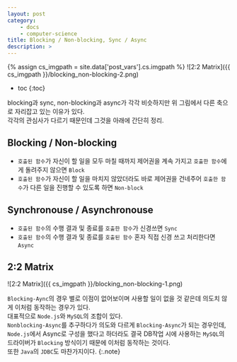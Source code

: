 ```yaml
---
layout: post
category:
    - docs
    - computer-science
title: Blocking / Non-blocking, Sync / Async
description: >
---
```

<!-- blank -->
{% assign cs_imgpath = site.data['post_vars'].cs.imgpath %}
![2:2 Matrix]({{ cs_imgpath }}/blocking_non-blocking-2.png)

* toc
{:toc}

blocking과 sync, non-blocking과 async가 각각 비슷하지만 위 그림에서 다른 축으로 자리잡고 있는 이유가 있다.  
각각의 관심사가 다르기 때문인데 그것을 아래에 간단히 정리.

## Blocking / Non-blocking
* `호출된 함수`가 자신이 할 일을 모두 마칠 때까지 제어권을 계속 가지고 `호출한 함수`에게 돌려주지 않으면 `Block`
* `호출된 함수`가 자신이 할 일을 마치지 않았더라도 바로 제어권을 건네주어 `호출한 함수`가 다른 일을 진행할 수 있도록 하면 `Non-block`

## Synchronouse / Asynchronouse
* `호출된 함수`의 수행 결과 및 종료를 `호출한 함수`가 신경쓰면 `Sync`
* `호출된 함수`의 수행 결과 및 종료를 `호출된 함수` 혼자 직접 신경 쓰고 처리한다면 `Async`

## 2:2 Matrix
![2:2 Matrix]({{ cs_imgpath }}/blocking_non-blocking-1.png)

`Blocking-Aync`의 경우 별로 이점이 없어보이며 사용할 일이 없을 것 같은데 의도치 않게 이처럼 동작하는 경우가 있다.  
대표적으로 `Node.js`와 `MySQL`의 조합이 있다.  
`Nonblocking-Async`를 추구하다가 의도와 다르게 `Blocking-Async`가 되는 경우인데, `Node.js`에서 Async로 구성을 했다고 하더라도 결국 DB작업 시에 사용하는 `MySQL`의 드라이버가 `Blocking` 방식이기 때문에 이처럼 동작하는 것이다.  
또한 `Java`의 `JDBC`도 마찬가지이다.
{:.note}
